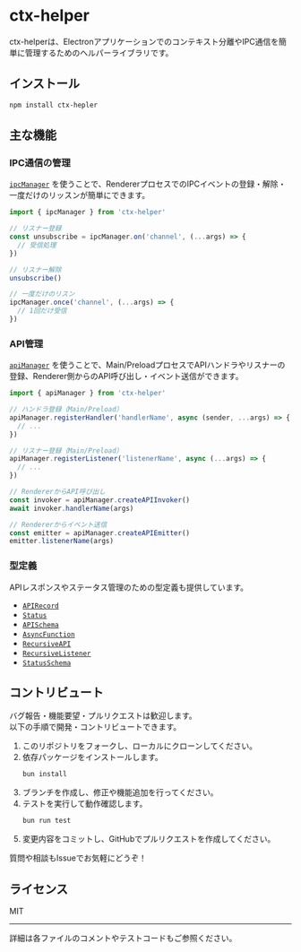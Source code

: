 # ctx-helper

ctx-helperは、Electronアプリケーションでのコンテキスト分離やIPC通信を簡単に管理するためのヘルパーライブラリです。

## インストール

```bash
npm install ctx-hepler
```

## 主な機能

### IPC通信の管理

[`ipcManager`](src/common/ipcManager.ts) を使うことで、RendererプロセスでのIPCイベントの登録・解除・一度だけのリッスンが簡単にできます。

```ts
import { ipcManager } from 'ctx-helper'

// リスナー登録
const unsubscribe = ipcManager.on('channel', (...args) => {
  // 受信処理
})

// リスナー解除
unsubscribe()

// 一度だけのリスン
ipcManager.once('channel', (...args) => {
  // 1回だけ受信
})
```

### API管理

[`apiManager`](src/preload/index.ts) を使うことで、Main/PreloadプロセスでAPIハンドラやリスナーの登録、Renderer側からのAPI呼び出し・イベント送信ができます。

```ts
import { apiManager } from 'ctx-helper'

// ハンドラ登録（Main/Preload）
apiManager.registerHandler('handlerName', async (sender, ...args) => {
  // ...
})

// リスナー登録（Main/Preload）
apiManager.registerListener('listenerName', async (...args) => {
  // ...
})

// RendererからAPI呼び出し
const invoker = apiManager.createAPIInvoker()
await invoker.handlerName(args)

// Rendererからイベント送信
const emitter = apiManager.createAPIEmitter()
emitter.listenerName(args)
```

### 型定義

APIレスポンスやステータス管理のための型定義も提供しています。

- [`APIRecord`](src/types/index.ts)
- [`Status`](src/types/index.ts)
- [`APISchema`](src/types/index.ts)
- [`AsyncFunction`](src/types/index.ts)
- [`RecursiveAPI`](src/types/index.ts)
- [`RecursiveListener`](src/types/index.ts)
- [`StatusSchema`](src/types/index.ts)

## コントリビュート

バグ報告・機能要望・プルリクエストは歓迎します。  
以下の手順で開発・コントリビュートできます。

1. このリポジトリをフォークし、ローカルにクローンしてください。
2. 依存パッケージをインストールします。
   ```bash
   bun install
   ```
3. ブランチを作成し、修正や機能追加を行ってください。
4. テストを実行して動作確認します。
   ```bash
   bun run test
   ```
5. 変更内容をコミットし、GitHubでプルリクエストを作成してください。

質問や相談もIssueでお気軽にどうぞ！

## ライセンス

MIT

---
詳細は各ファイルのコメントやテストコードもご参照ください。
